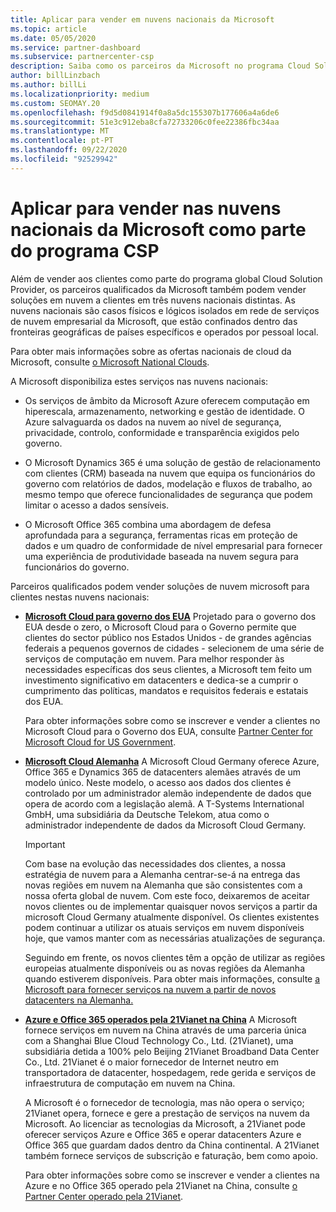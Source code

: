 ```yaml
---
title: Aplicar para vender em nuvens nacionais da Microsoft
ms.topic: article
ms.date: 05/05/2020
ms.service: partner-dashboard
ms.subservice: partnercenter-csp
description: Saiba como os parceiros da Microsoft no programa Cloud Solution Provider podem vender a clientes matriculados em nuvens nacionais suportadas.
author: billLinzbach
ms.author: billLi
ms.localizationpriority: medium
ms.custom: SEOMAY.20
ms.openlocfilehash: f9d5d0841914f0a8a5dc155307b177606a4a6de6
ms.sourcegitcommit: 51e3c912eba8cfa72733206c0fee22386fbc34aa
ms.translationtype: MT
ms.contentlocale: pt-PT
ms.lasthandoff: 09/22/2020
ms.locfileid: "92529942"
---
```

# <a name="apply-to-sell-in-microsoft-national-clouds-as-part-of-the-csp-program"></a>Aplicar para vender nas nuvens nacionais da Microsoft como parte do programa CSP

Além de vender aos clientes como parte do programa global Cloud Solution Provider, os parceiros qualificados da Microsoft também podem vender soluções em nuvem a clientes em três nuvens nacionais distintas. As nuvens nacionais são casos físicos e lógicos isolados em rede de serviços de nuvem empresarial da Microsoft, que estão confinados dentro das fronteiras geográficas de países específicos e operados por pessoal local. 

Para obter mais informações sobre as ofertas nacionais de cloud da Microsoft, consulte [o Microsoft National Clouds](https://www.microsoft.com/trustcenter/cloudservices/nationalcloud).

A Microsoft disponibiliza estes serviços nas nuvens nacionais:

-   Os serviços de âmbito da Microsoft Azure oferecem computação em hiperescala, armazenamento, networking e gestão de identidade. O Azure salvaguarda os dados na nuvem ao nível de segurança, privacidade, controlo, conformidade e transparência exigidos pelo governo.

-   O Microsoft Dynamics 365 é uma solução de gestão de relacionamento com clientes (CRM) baseada na nuvem que equipa os funcionários do governo com relatórios de dados, modelação e fluxos de trabalho, ao mesmo tempo que oferece funcionalidades de segurança que podem limitar o acesso a dados sensíveis.

-   O Microsoft Office 365 combina uma abordagem de defesa aprofundada para a segurança, ferramentas ricas em proteção de dados e um quadro de conformidade de nível empresarial para fornecer uma experiência de produtividade baseada na nuvem segura para funcionários do governo.

Parceiros qualificados podem vender soluções de nuvem microsoft para clientes nestas nuvens nacionais:

-   [**Microsoft Cloud para governo dos EUA**](https://www.microsoft.com/trustcenter/cloudservices/nationalcloud#Microsoft_Cloud_for_US) Projetado para o governo dos EUA desde o zero, o Microsoft Cloud para o Governo permite que clientes do sector público nos Estados Unidos - de grandes agências federais a pequenos governos de cidades - selecionem de uma série de serviços de computação em nuvem. Para melhor responder às necessidades específicas dos seus clientes, a Microsoft tem feito um investimento significativo em datacenters e dedica-se a cumprir o cumprimento das políticas, mandatos e requisitos federais e estatais dos EUA. 

    Para obter informações sobre como se inscrever e vender a clientes no Microsoft Cloud para o Governo dos EUA, consulte [Partner Center for Microsoft Cloud for US Government](partner-center-for-microsoft-us-govt-cloud.md).

-   [**Microsoft Cloud Alemanha**](https://www.microsoft.com/trustcenter/cloudservices/nationalcloud#Microsoft_Cloud_Germany) A Microsoft Cloud Germany oferece Azure, Office 365 e Dynamics 365 de datacenters alemães através de um modelo único. Neste modelo, o acesso aos dados dos clientes é controlado por um administrador alemão independente de dados que opera de acordo com a legislação alemã. A T-Systems International GmbH, uma subsidiária da Deutsche Telekom, atua como o administrador independente de dados da Microsoft Cloud Germany.

    > [!IMPORTANT]  
    > Com base na evolução das necessidades dos clientes, a nossa estratégia de nuvem para a Alemanha centrar-se-á na entrega das novas regiões em nuvem na Alemanha que são consistentes com a nossa oferta global de nuvem. Com este foco, deixaremos de aceitar novos clientes ou de implementar quaisquer novos serviços a partir da microsoft Cloud Germany atualmente disponível. Os clientes existentes podem continuar a utilizar os atuais serviços em nuvem disponíveis hoje, que vamos manter com as necessárias atualizações de segurança.
    >  
    > Seguindo em frente, os novos clientes têm a opção de utilizar as regiões europeias atualmente disponíveis ou as novas regiões da Alemanha quando estiverem disponíveis. Para obter mais informações, consulte [a Microsoft para fornecer serviços na nuvem a partir de novos datacenters na Alemanha.](https://news.microsoft.com/europe/2018/08/31/microsoft-to-deliver-cloud-services-from-new-datacentres-in-germany-in-2019-to-meet-evolving-customer-needs/)

    
-   [**Azure e Office 365 operados pela 21Vianet na China**](https://www.microsoft.com/trustcenter/cloudservices/nationalcloud#Microsoft_Cloud_for_China) A Microsoft fornece serviços em nuvem na China através de uma parceria única com a Shanghai Blue Cloud Technology Co., Ltd. (21Vianet), uma subsidiária detida a 100% pelo Beijing 21Vianet Broadband Data Center Co., Ltd. 21Vianet é o maior fornecedor de Internet neutro em transportadora de datacenter, hospedagem, rede gerida e serviços de infraestrutura de computação em nuvem na China. 

    A Microsoft é o fornecedor de tecnologia, mas não opera o serviço; 21Vianet opera, fornece e gere a prestação de serviços na nuvem da Microsoft. Ao licenciar as tecnologias da Microsoft, a 21Vianet pode oferecer serviços Azure e Office 365 e operar datacenters Azure e Office 365 que guardam dados dentro da China continental. A 21Vianet também fornece serviços de subscrição e faturação, bem como apoio.

    Para obter informações sobre como se inscrever e vender a clientes na Azure e no Office 365 operado pela 21Vianet na China, consulte [o Partner Center operado pela 21Vianet](/previous-versions/windows/it-pro/windows-home-server/ff357696(v=ws.11)).